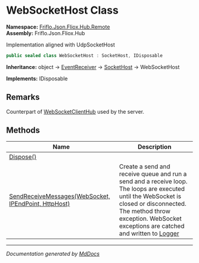 ﻿<!--  
  <auto-generated>   
    The contents of this file were generated by a tool.  
    Changes to this file may be list if the file is regenerated  
  </auto-generated>   
-->

# WebSocketHost Class

**Namespace:** [Friflo.Json.Fliox.Hub.Remote](../index.md)  
**Assembly:** Friflo.Json.Fliox.Hub

Implementation aligned with UdpSocketHost

```csharp
public sealed class WebSocketHost : SocketHost, IDisposable
```

**Inheritance:** object → [EventReceiver](../../Host/Event/EventReceiver/index.md) → [SocketHost](../SocketHost/index.md) → WebSocketHost

**Implements:** IDisposable

## Remarks

Counterpart of [WebSocketClientHub](../WebSocketClientHub/index.md) used by the server.

## Methods

| Name                                                                                   | Description                                                                                                                                                                                                                                                              |
| -------------------------------------------------------------------------------------- | ------------------------------------------------------------------------------------------------------------------------------------------------------------------------------------------------------------------------------------------------------------------------ |
| [Dispose()](methods/Dispose.md)                                                        |                                                                                                                                                                                                                                                                          |
| [SendReceiveMessages(WebSocket, IPEndPoint, HttpHost)](methods/SendReceiveMessages.md) | Create a send and receive queue and run a send and a receive loop. The loops are executed until the WebSocket is closed or disconnected. The method  throw exception. WebSocket exceptions are catched and written to [Logger](../../Host/FlioxHub/properties/Logger.md) |

___

*Documentation generated by [MdDocs](https://github.com/ap0llo/mddocs)*
